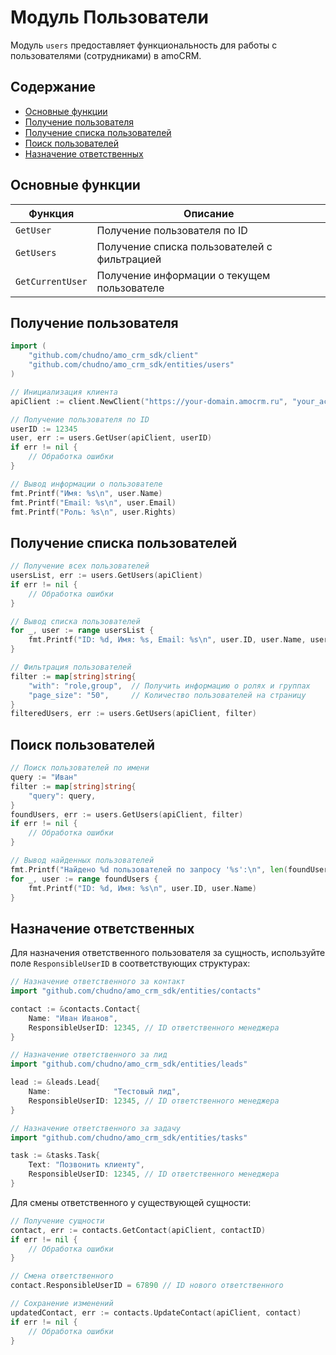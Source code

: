 # Модуль Пользователи

Модуль `users` предоставляет функциональность для работы с пользователями (сотрудниками) в amoCRM.

## Содержание

- [Основные функции](#основные-функции)
- [Получение пользователя](#получение-пользователя)
- [Получение списка пользователей](#получение-списка-пользователей)
- [Поиск пользователей](#поиск-пользователей)
- [Назначение ответственных](#назначение-ответственных)

## Основные функции

| Функция | Описание |
|---------|----------|
| `GetUser` | Получение пользователя по ID |
| `GetUsers` | Получение списка пользователей с фильтрацией |
| `GetCurrentUser` | Получение информации о текущем пользователе |

## Получение пользователя

```go
import (
    "github.com/chudno/amo_crm_sdk/client"
    "github.com/chudno/amo_crm_sdk/entities/users"
)

// Инициализация клиента
apiClient := client.NewClient("https://your-domain.amocrm.ru", "your_access_token")

// Получение пользователя по ID
userID := 12345
user, err := users.GetUser(apiClient, userID)
if err != nil {
    // Обработка ошибки
}

// Вывод информации о пользователе
fmt.Printf("Имя: %s\n", user.Name)
fmt.Printf("Email: %s\n", user.Email)
fmt.Printf("Роль: %s\n", user.Rights)
```

## Получение списка пользователей

```go
// Получение всех пользователей
usersList, err := users.GetUsers(apiClient)
if err != nil {
    // Обработка ошибки
}

// Вывод списка пользователей
for _, user := range usersList {
    fmt.Printf("ID: %d, Имя: %s, Email: %s\n", user.ID, user.Name, user.Email)
}

// Фильтрация пользователей
filter := map[string]string{
    "with": "role,group",  // Получить информацию о ролях и группах
    "page_size": "50",     // Количество пользователей на страницу
}
filteredUsers, err := users.GetUsers(apiClient, filter)
```

## Поиск пользователей

```go
// Поиск пользователей по имени
query := "Иван"
filter := map[string]string{
    "query": query,
}
foundUsers, err := users.GetUsers(apiClient, filter)
if err != nil {
    // Обработка ошибки
}

// Вывод найденных пользователей
fmt.Printf("Найдено %d пользователей по запросу '%s':\n", len(foundUsers), query)
for _, user := range foundUsers {
    fmt.Printf("ID: %d, Имя: %s\n", user.ID, user.Name)
}
```

## Назначение ответственных

Для назначения ответственного пользователя за сущность, используйте поле `ResponsibleUserID` в соответствующих структурах:

```go
// Назначение ответственного за контакт
import "github.com/chudno/amo_crm_sdk/entities/contacts"

contact := &contacts.Contact{
    Name: "Иван Иванов",
    ResponsibleUserID: 12345, // ID ответственного менеджера
}

// Назначение ответственного за лид
import "github.com/chudno/amo_crm_sdk/entities/leads"

lead := &leads.Lead{
    Name:              "Тестовый лид",
    ResponsibleUserID: 12345, // ID ответственного менеджера
}

// Назначение ответственного за задачу
import "github.com/chudno/amo_crm_sdk/entities/tasks"

task := &tasks.Task{
    Text: "Позвонить клиенту",
    ResponsibleUserID: 12345, // ID ответственного менеджера
}
```

Для смены ответственного у существующей сущности:

```go
// Получение сущности
contact, err := contacts.GetContact(apiClient, contactID)
if err != nil {
    // Обработка ошибки
}

// Смена ответственного
contact.ResponsibleUserID = 67890 // ID нового ответственного

// Сохранение изменений
updatedContact, err := contacts.UpdateContact(apiClient, contact)
if err != nil {
    // Обработка ошибки
}
```
